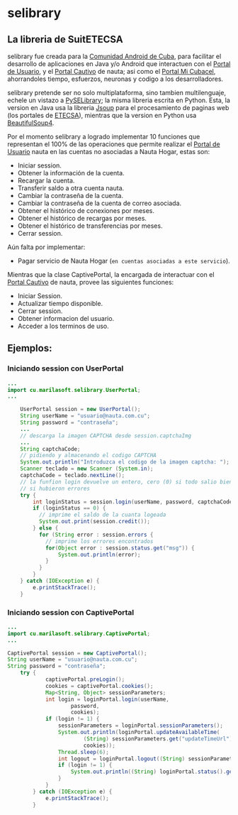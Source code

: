 selibrary
=========
## La libreria de SuitETECSA

selibrary fue creada para la [Comunidad Android de Cuba](https://jorgen.cubava.cu/), para facilitar el desarrollo de
aplicaciones en Java y/o Android que interactuen con el [Portal de Usuario](https://www.portal.nauta.cu/),
y el [Portal Cautivo](https://secure.etecsa.net:8443/) de nauta; asi como el
[Portal Mi Cubacel](https://mi.cubacel.net), ahorrandoles tiempo, esfuerzos, neuronas y codigo a los desarrolladores.
 
selibrary pretende ser no solo multiplataforma, sino tambien multilenguaje, echele un vistazo a
[PySELibrary](https://github.com/marilasoft/PySELibrary/); la misma libreria escrita en Python.
Esta, la version en Java usa la libreria [Jsoup](https://jsoup.org/) para el procesamiento de paginas web (los portales
de [ETECSA](http://www.etecsa.cu)), mientras que la version en Python usa
[BeautifulSoup4](http://www.crummy.com/software/BeautifulSoup/bs4/).

Por el momento selibrary a logrado implementar 10 funciones que representan el 100% de
las operaciones que permite realizar el [Portal de Usuario](https://www.portal.nauta.cu/) nauta en las cuentas no
asociadas a Nauta Hogar, estas son:
* Iniciar session.
* Obtener la información de la cuenta.
* Recargar la cuenta.
* Transferir saldo a otra cuenta nauta.
* Cambiar la contraseña de la cuenta.
* Cambiar la contraseña de la cuenta de correo asociada.
* Obtener el histórico de conexiones por meses.
* Obtener el histórico de recargas por meses.
* Obtener el histórico de transferencias por meses.
* Cerrar session.

Aún falta por implementar:
* Pagar servicio de Nauta Hogar (`en cuentas asociadas a este servicio`).

Mientras que la clase CaptivePortal, la encargada de interactuar con el 
[Portal Cautivo](https://secure.etecsa.net:8443/) de nauta, provee las siguientes funciones:
* Iniciar Session.
* Actualizar tiempo disponible.
* Cerrar session.
* Obtener informacion del usuario.
* Acceder a los terminos de uso.


## Ejemplos:

### Iniciando session con UserPortal

```java
...
import cu.marilasoft.selibrary.UserPortal;
...

    UserPortal session = new UserPortal();
    String userName = "usuario@nauta.com.cu";
    String password = "contraseña";
    ...
    // descarga la imagen CAPTCHA desde session.captchaImg
    ...
    String captchaCode;
    // pidiendo y almacenando el codigo CAPTCHA
    System.out.println("Introduzca el codigo de la imagen captcha: ");
    Scanner teclado = new Scanner (System.in);
    captchaCode = teclado.nextLine();
    // la funfion login devuelve un entero, cero (0) si todo salio bien y uno (1)
    // si hubieron errores
    try {
        int loginStatus = session.login(userName, password, captchaCode);
        if (loginStatus == 0) {
          // imprime el saldo de la cuanta logeada
          System.out.print(session.credit());
        } else {
          for (String error : session.errors {
            // imprime los errores encontrados
            for(Object error : session.status.get("msg")) {
                System.out.println(error);
            }
          }
        }
    } catch (IOException e) {
        e.printStackTrace();
    }
```

### Iniciando session con CaptivePortal

```java
...
import cu.marilasoft.selibrary.CaptivePortal;
...

CaptivePortal session = new CaptivePortal();
String userName = "usuario@nauta.com.cu";
String password = "contraseña";
    try {
            captivePortal.preLogin();
            cookies = captivePortal.cookies();
            Map<String, Object> sessionParameters;
            int login = loginPortal.login(userName,
                    password,
                    cookies);
            if (login != 1) {
                sessionParameters = loginPortal.sessionParameters();
                System.out.println(loginPortal.updateAvailableTime(
                        (String) sessionParameters.get("updateTimeUrl"),
                        cookies));
                Thread.sleep(6);
                int logout = loginPortal.logout((String) sessionParameters.get("logoutUrl"), cookies);
                if (login != 1) {
                    System.out.println((String) loginPortal.status().get("msg"));
                }
            }
        } catch (IOException e) {
            e.printStackTrace();
        }
```
